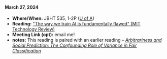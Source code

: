 #### March 27, 2024 

- **Where/When:** JBHT 535, 1-2P ([U of A](https://www.uark.edu/))
- **Reading:** ["The way we train AI is fundamentally flawed" (MIT Technology Review)](https://www.technologyreview.com/2020/11/18/1012234/training-machine-learning-broken-real-world-heath-nlp-computer-vision/)
- **Meeting Link (opt):** email me!
- **notes:** This reading is paired with an earlier reading – [*Arbitrariness and Social Prediction: The Confounding Role of Variance in Fair Classification*](https://arxiv.org/abs/2301.11562)
